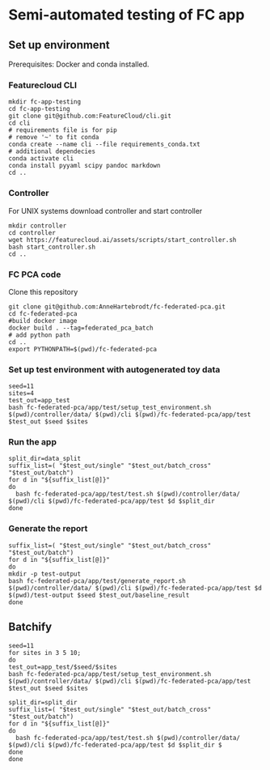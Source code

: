 # Semi-automated testing of FC app

## Set up environment
Prerequisites: Docker and conda installed.
### Featurecloud CLI
```
mkdir fc-app-testing
cd fc-app-testing
git clone git@github.com:FeatureCloud/cli.git
cd cli
# requirements file is for pip
# remove '~' to fit conda
conda create --name cli --file requirements_conda.txt
# additional dependecies
conda activate cli
conda install pyyaml scipy pandoc markdown
cd ..
```

### Controller
For UNIX systems download controller and start controller
```
mkdir controller
cd controller
wget https://featurecloud.ai/assets/scripts/start_controller.sh
bash start_controller.sh
cd ..
```

### FC PCA code
Clone this repository
```
git clone git@github.com:AnneHartebrodt/fc-federated-pca.git
cd fc-federated-pca
#build docker image
docker build . --tag=federated_pca_batch
# add python path 
cd ..
export PYTHONPATH=$(pwd)/fc-federated-pca
```

### Set up test environment with autogenerated toy data
```
seed=11
sites=4
test_out=app_test
bash fc-federated-pca/app/test/setup_test_environment.sh $(pwd)/controller/data/ $(pwd)/cli $(pwd)/fc-federated-pca/app/test $test_out $seed $sites
```
### Run the app
```
split_dir=data_split
suffix_list=( "$test_out/single" "$test_out/batch_cross" "$test_out/batch")
for d in "${suffix_list[@]}"
do
  bash fc-federated-pca/app/test/test.sh $(pwd)/controller/data/ $(pwd)/cli $(pwd)/fc-federated-pca/app/test $d $split_dir
done
```

### Generate the report
```
suffix_list=( "$test_out/single" "$test_out/batch_cross" "$test_out/batch")
for d in "${suffix_list[@]}"
do
mkdir -p test-output
bash fc-federated-pca/app/test/generate_report.sh $(pwd)/controller/data/ $(pwd)/cli $(pwd)/fc-federated-pca/app/test $d $(pwd)/test-output $seed $test_out/baseline_result
done
```

## Batchify
```
seed=11
for sites in 3 5 10;
do
test_out=app_test/$seed/$sites
bash fc-federated-pca/app/test/setup_test_environment.sh $(pwd)/controller/data/ $(pwd)/cli $(pwd)/fc-federated-pca/app/test $test_out $seed $sites

split_dir=split_dir
suffix_list=( "$test_out/single" "$test_out/batch_cross" "$test_out/batch")
for d in "${suffix_list[@]}"
do
  bash fc-federated-pca/app/test/test.sh $(pwd)/controller/data/ $(pwd)/cli $(pwd)/fc-federated-pca/app/test $d $split_dir $
done
done

```

